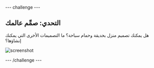 \--- challenge \---

## التحدي: صمِّم عالمك

هل يمكنك تصميم منزل بحديقة وحمام سباحة؟ ما التصميمات الأخرى التي يمكنك إنشاؤها؟

![screenshot](images/craft-build-example.png)

\--- /challenge \---